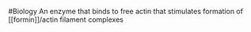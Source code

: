 #Biology 
An enzyme that binds to free actin that stimulates formation of [[formin]]/actin filament complexes